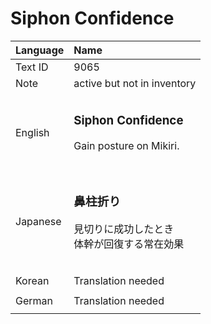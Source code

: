 # Siphon Confidence

| Language | Name |
| :------- | :---------- |
| Text ID | 9065 |
| Note | active but not in inventory |
| | |
| English | <h3>**Siphon Confidence**</h3>Gain posture on Mikiri.<h3> |
| | |
| Japanese | <h3>**鼻柱折り**</h3>見切りに成功したとき<br>体幹が回復する常在効果<h3>|
| | |
| Korean | Translation needed |
| | |
| German | Translation needed |
| | |
